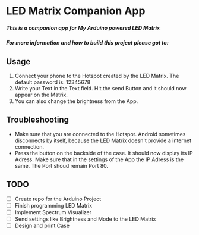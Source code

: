 # LED Matrix Companion App
##### This is a companion app for My Arduino powered LED Matrix
##### For more information and how to build this project please got to: 

## Usage 

1. Connect your phone to the Hotspot created by the LED Matrix. The default password is: 12345678
2. Write your Text in the Text field. Hit the send Button and it should now appear on the Matrix.
3. You can also change the brightness from the App. 

## Troubleshooting

- Make sure that you are connected to the Hotspot. Android sometimes disconnects by itself, because the LED Matrix doesn't provide a internet connection.
- Press the button on the backside of the case. It should now display its IP Adress. Make sure that in the settings of the App the IP Adress is the same. The Port shoud 
  remain Port 80.
  
## TODO
  - [ ] Create repo for the Arduino Project
  - [ ] Finish programming LED Matrix
  - [ ] Implement Spectrum Visualizer 
  - [ ] Send settings like Brightness and Mode to the LED Matrix
  - [ ] Design and print Case
